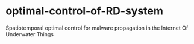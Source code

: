 # optimal-control-of-RD-system
Spatiotemporal optimal control for malware propagation in the Internet Of Underwater Things
